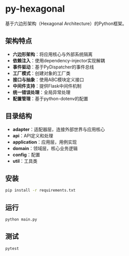 # py-hexagonal

基于六边形架构（Hexagonal Architecture）的Python框架。

## 架构特点

- **六边形架构**：将应用核心与外部系统隔离
- **依赖注入**：使用dependency-injector实现解耦
- **事件驱动**：基于PyDispatcher的事件总线
- **工厂模式**：创建对象的工厂类
- **接口与抽象**：使用ABC模块定义接口
- **中间件支持**：提供Flask中间件机制
- **统一错误处理**：全局异常处理
- **配置管理**：基于python-dotenv的配置

## 目录结构

- **adapter**：适配器层，连接外部世界与应用核心
- **api**：API定义和处理
- **application**：应用层，用例实现
- **domain**：领域层，核心业务逻辑
- **config**：配置
- **util**：工具类

## 安装

```bash
pip install -r requirements.txt
```

## 运行

```bash
python main.py
```

## 测试

```bash
pytest
```
